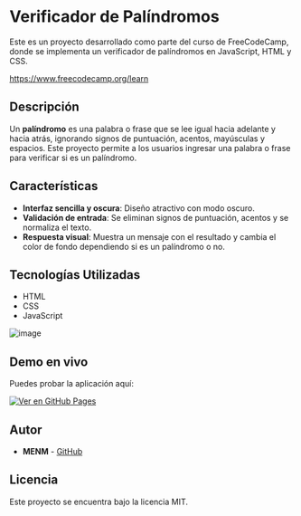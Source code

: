 # Verificador de Palíndromos

Este es un proyecto desarrollado como parte del curso de FreeCodeCamp, donde se implementa un verificador de palíndromos en JavaScript, HTML y CSS.

https://www.freecodecamp.org/learn

## Descripción

Un **palíndromo** es una palabra o frase que se lee igual hacia adelante y hacia atrás, ignorando signos de puntuación, acentos, mayúsculas y espacios. Este proyecto permite a los usuarios ingresar una palabra o frase para verificar si es un palíndromo.

## Características
- **Interfaz sencilla y oscura**: Diseño atractivo con modo oscuro.
- **Validación de entrada**: Se eliminan signos de puntuación, acentos y se normaliza el texto.
- **Respuesta visual**: Muestra un mensaje con el resultado y cambia el color de fondo dependiendo si es un palíndromo o no.

## Tecnologías Utilizadas
- HTML
- CSS
- JavaScript

![image](https://github.com/user-attachments/assets/02a4c1f2-8a23-4894-a3a3-fc0138a9df44)

## Demo en vivo
Puedes probar la aplicación aquí:

[![Ver en GitHub Pages](https://img.shields.io/badge/Ver%20Proyecto-Live-blue?style=for-the-badge&logo=github)](https://menm-hrry.github.io/ethkipu-Palindrome-Checker/)


## Autor
- **MENM** - [GitHub](https://github.com/MENM-Hrry)

## Licencia
Este proyecto se encuentra bajo la licencia MIT.

